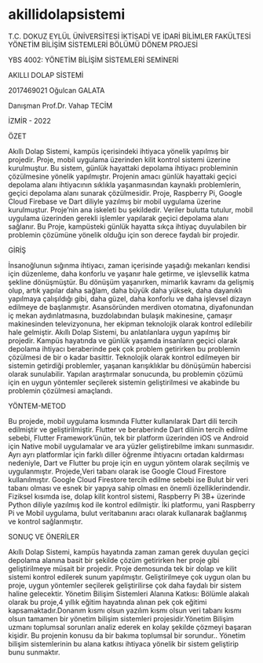 # akillidolapsistemi
				
T.C.
DOKUZ EYLÜL ÜNİVERSİTESİ
İKTİSADİ VE İDARİ BİLİMLER FAKÜLTESİ
YÖNETİM BİLİŞİM SİSTEMLERİ BÖLÜMÜ
DÖNEM PROJESİ





YBS 4002:
YÖNETİM BİLİŞİM SİSTEMLERİ SEMİNERİ

AKILLI DOLAP SİSTEMİ




2017469021
Oğulcan GALATA



Danışman
Prof.Dr. Vahap TECİM




İZMİR - 2022


ÖZET

Akıllı Dolap Sistemi, kampüs içerisindeki ihtiyaca yönelik yapılmış bir projedir. Proje, mobil uygulama üzerinden kilit kontrol sistemi üzerine kurulmuştur. Bu sistem, günlük hayattaki depolama ihtiyacı probleminin çözülmesine yönelik yapılmıştır.  Projenin amacı günlük hayattaki geçici depolama alanı ihtiyacının sıklıkla yaşanmasından kaynaklı problemlerin, geçici depolama alanı sunarak çözülmesidir. Proje, Raspberry Pi, Google Cloud Firebase ve Dart diliyle yazılmış bir mobil uygulama üzerine kurulmuştur. Proje’nin ana iskeleti bu şekildedir. Veriler bulutta tutulur, mobil uygulama üzerinden gerekli işlemler yapılarak geçici depolama alanı sağlanır. Bu Proje, kampüsteki günlük hayatta sıkça ihtiyaç duyulabilen bir problemin çözümüne yönelik olduğu için son derece faydalı bir projedir.

 					    
GİRİŞ 

İnsanoğlunun sığınma ihtiyacı, zaman içerisinde yaşadığı mekanları kendisi için düzenleme, daha konforlu ve yaşanır hale getirme, ve işlevsellik katma şekline dönüşmüştür.
Bu dönüşüm yaşanırken, mimarlık kavramı da gelişmiş olup, artık yapılar daha sağlam, daha büyük daha yüksek, daha dayanıklı yapılmaya çalışıldığı gibi, daha güzel, daha konforlu ve daha işlevsel dizayn edilmeye de başlanmıştır. Asansöründen merdiven otomatına, diyafonundan iç mekan aydınlatmasına, buzdolabından bulaşık makinesine, çamaşır makinesinden televizyonuna, her ekipman teknolojik olarak kontrol edilebilir hale gelmiştir.
Akıllı Dolap Sistemi, bu anlatılanlara uygun yapılmış bir projedir. Kampüs hayatında ve günlük yaşamda insanların geçici olarak depolama ihtiyacı beraberinde pek çok problem getirirken bu problemin çözülmesi de bir o kadar basittir. Teknolojik olarak kontrol edilmeyen bir sistemin getirdiği problemler, yaşanan karışıklıklar bu dönüşümün habercisi olarak sunulabilir. 
Yapılan araştırmalar sonucunda, bu problemin çözümü için en uygun yöntemler seçilerek sistemin geliştirilmesi ve akabinde bu problemin çözülmesi amaçlandı.

YÖNTEM-METOD

Bu projede, mobil uygulama kısmında Flutter kullanılarak Dart dili tercih edilmiştir ve geliştirilmiştir. Flutter ve beraberinde Dart dilinin tercih edilme sebebi, Flutter Framework’ünün, tek bir platform üzerinden iOS ve Android için Native mobil uygulamalar ve ara yüzler geliştirebilme imkanı sunmasıdır. Ayrı ayrı platformlar için farklı diller öğrenme ihtiyacını ortadan kaldırması nedeniyle, Dart ve Flutter bu proje için en uygun yöntem olarak seçilmiş ve uygulanmıştır. 
Projede,Veri tabanı olarak ise Google Cloud Firestore kullanılmıştır. Google Cloud Firestore tercih edilme sebebi ise Bulut bir veri tabanı olması ve esnek bir yapıya sahip olması en önemli özelliklerindendir.
Fiziksel kısımda ise, dolap kilit kontrol sistemi, Raspberry Pi 3B+ üzerinde Python diliyle yazılmış kod ile kontrol edilmiştir. İki platformu, yani Raspberry Pi ve Mobil uygulama, bulut veritabanını aracı olarak kullanarak bağlanmış ve  kontrol sağlanmıştır. 

SONUÇ VE ÖNERİLER

Akıllı Dolap Sistemi, kampüs hayatında zaman zaman gerek duyulan  geçici depolama alanına basit bir şekilde çözüm getirirken her proje gibi geliştirilmeye müsait bir projedir. Proje demosunda tek bir dolap ve kilit sistemi kontrol edilerek sunum yapılmıştır. Geliştirilmeye çok uygun olan bu proje, uygun yöntemler seçilerek geliştirilirse çok daha faydalı bir sistem haline gelecektir.
Yönetim Bilişim Sistemleri Alanına Katkısı: Bölümle alakalı olarak bu proje,4 yıllık eğitim hayatında alınan pek çok eğitimi kapsamaktadır.Donanım kısmı olsun yazılım kısmı olsun veri tabanı kısmı olsun tamamen bir yönetim bilişim sistemleri projesidir.Yönetim Bilişim uzmanı toplumsal sorunları analiz ederek en kolay şekilde çözmeyi başaran kişidir. Bu projenin konusu da bir bakıma toplumsal bir sorundur.. Yönetim bilişim sistemlerinin bu alana katkısı ihtiyaca yönelik bir sistem geliştirip bunu sunmaktır.




